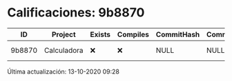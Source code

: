 # Calificaciones: 9b8870
|ID|Project|Exists|Compiles|CommitHash|CommitDate|CheckDate|Comments|
|-|-|-|-|-|-|-|-|
|9b8870|Calculadora|❌|❌|NULL|NULL|NULL|No tienes ningún archivo en xfloresg99/PracticasComputacionI/Calculadora|

Última actualización: 13-10-2020 09:28